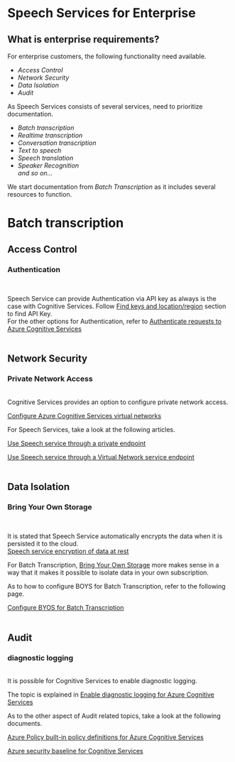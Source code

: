 <h1>Speech Services for Enterprise</h1>
<h2>What is enterprise requirements?</h2>
For enterprise customers, the following functionality need available.
<i><ul>
  <li>Access Control</li>
  <li>Network Security</li>
  <li>Data Isolation</li>
  <li>Audit</li>
</ul></i>

As Speech Services consists of several services, need to prioritize documentation.

<i><ul>
  <li>Batch transcription</li>
  <li>Realtime transcription</li>
  <li>Conversation transcription</li>
  <li>Text to speech</li>
  <li>Speech translation</li>
  <li>Speaker Recognition</li>
  and so on...
</ul></i>

We start documentation from <i>Batch Transcription</i> as it includes several resources to function.
<br>

<h1>Batch transcription</h1>
<h2>Access Control</h2>
<h3>Authentication</h3>
<br>

Speech Service can provide Authentication via API key as always is the case with Cognitive Services. 
Follow [Find keys and location/region](https://docs.microsoft.com/en-us/azure/cognitive-services/speech-service/overview#try-the-speech-service-for-free) section to find API Key.<br>
For the other options for Authentication, refer to [Authenticate requests to Azure Cognitive Services](https://docs.microsoft.com/en-us/azure/cognitive-services/authentication)
<br><br>

<h2>Network Security</h2>
<h3>Private Network Access</h3>
<br>
Cognitive Services provides an option to configure private network access. 

[Configure Azure Cognitive Services virtual networks](https://docs.microsoft.com/en-us/azure/cognitive-services/cognitive-services-virtual-networks?tabs=portal)
<br>


For Speech Services, take a look at the following articles.

[Use Speech service through a private endpoint](https://docs.microsoft.com/en-us/azure/cognitive-services/speech-service/speech-services-private-link?tabs=portal)
<br>

[Use Speech service through a Virtual Network service endpoint](https://docs.microsoft.com/en-us/azure/cognitive-services/speech-service/speech-service-vnet-service-endpoint)
<br><br>

<h2>Data Isolation</h2>
<h3>Bring Your Own Storage</h3>
<br>

It is stated that Speech Service automatically encrypts the data when it is persisted it to the cloud.<br>
[Speech service encryption of data at rest](https://docs.microsoft.com/en-us/azure/cognitive-services/speech-service/speech-encryption-of-data-at-rest)
<br>

For Batch Transcription, [Bring Your Own Storage](https://docs.microsoft.com/en-us/azure/cognitive-services/speech-service/speech-encryption-of-data-at-rest#bring-your-own-storage-byos-for-customization-and-logging) more makes sense in a way that it makes it possible to isolate data in your own subscription.
<br>

As to how to configure BOYS for Batch Transcription, refer to the following page.
<br>

[Configure BYOS for Batch Transcription](.\BatchTranscription\BatchTranscription.md) 
<br><br>

<h2>Audit</h2>
<h3>diagnostic logging</h3>
<br>
It is possible for Cognitive Services to enable diagnostic logging.
<br>

The topic is explained in [Enable diagnostic logging for Azure Cognitive Services](https://docs.microsoft.com/en-us/azure/cognitive-services/diagnostic-logging)

As to the other aspect of Audit related topics, take a look at the following documents.
<br>

[Azure Policy built-in policy definitions for Azure Cognitive Services](https://docs.microsoft.com/en-us/azure/cognitive-services/policy-reference)
<br>

[Azure security baseline for Cognitive Services](https://docs.microsoft.com/en-us/security/benchmark/azure/baselines/cognitive-services-security-baseline)